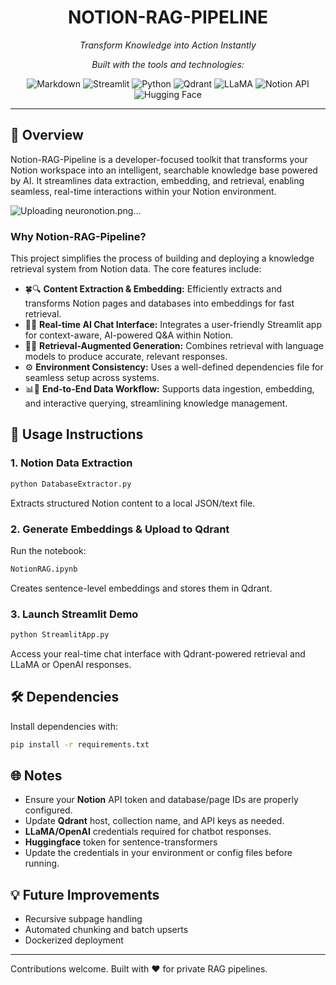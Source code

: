 <h1 align="center">NOTION-RAG-PIPELINE</h1>

<p align="center"><i>Transform Knowledge into Action Instantly</i></p>
<p align="center"><i>Built with the tools and technologies:</i></p>

<p align="center">
  <img src="https://img.shields.io/badge/Markdown-000000?logo=markdown&logoColor=white" alt="Markdown">
  <img src="https://img.shields.io/badge/Streamlit-FF4B4B?logo=streamlit&logoColor=white" alt="Streamlit">
  <img src="https://img.shields.io/badge/Python-3776AB?logo=python&logoColor=white" alt="Python">
  <img src="https://img.shields.io/badge/Qdrant-FF6F00?logo=data:image/svg+xml;base64,PHN2ZyB4bWxucz0naHR0cDovL3d3dy53My5vcmcvMjAwMC9zdmcnIHdpZHRoPScxNScgaGVpZ2h0PScxNScgdmlld0JveD0nMCAwIDMyIDMyJz48cGF0aCBkPSdNMCAxNiBDMCA3LjE2NiA3LjE2NiAwIDE2IDBDMjQuODM0IDAgMzIgNy4xNjYgMzIgMTYgQzMyIDI0LjgzNCAyNC44MzQgMzIgMTYgMzIgQzcuMTY2IDMyIDAgMjQuODM0IDAgMTYgeicgZmlsbD0nI2ZmZicvPjwvc3ZnPg==&logoColor=white" alt="Qdrant">
  <img src="https://img.shields.io/badge/LLaMA-FF0080?logo=llama&logoColor=white" alt="LLaMA">
  <img src="https://img.shields.io/badge/NotionAPI-000000?logo=notion&logoColor=white" alt="Notion API">
  <img src="https://img.shields.io/badge/HuggingFace-FEDC56?logo=huggingface&logoColor=black" alt="Hugging Face">
</p>

---
## 📖 Overview

Notion-RAG-Pipeline is a developer-focused toolkit that transforms your Notion workspace into an intelligent, searchable knowledge base powered by AI. It streamlines data extraction, embedding, and retrieval, enabling seamless, real-time interactions within your Notion environment.

![Uploading neuronotion.png…]()

### Why Notion-RAG-Pipeline?

This project simplifies the process of building and deploying a knowledge retrieval system from Notion data. The core features include:

- 🍀🔍 **Content Extraction & Embedding:** Efficiently extracts and transforms Notion pages and databases into embeddings for fast retrieval.
- 🚀🌐 **Real-time AI Chat Interface:** Integrates a user-friendly Streamlit app for context-aware, AI-powered Q&A within Notion.
- 🧠🤖 **Retrieval-Augmented Generation:** Combines retrieval with language models to produce accurate, relevant responses.
- ⚙️ **Environment Consistency:** Uses a well-defined dependencies file for seamless setup across systems.
- 📊📄 **End-to-End Data Workflow:** Supports data ingestion, embedding, and interactive querying, streamlining knowledge management.

## 🚀 Usage Instructions

### 1. Notion Data Extraction
```bash
python DatabaseExtractor.py
```
Extracts structured Notion content to a local JSON/text file.

### 2. Generate Embeddings & Upload to Qdrant
Run the notebook:
```bash
NotionRAG.ipynb
```
Creates sentence-level embeddings and stores them in Qdrant.

### 3. Launch Streamlit Demo
```bash
python StreamlitApp.py
```
Access your real-time chat interface with Qdrant-powered retrieval and LLaMA or OpenAI responses.

## 🛠 Dependencies

Install dependencies with:
```bash
pip install -r requirements.txt
```


## 🌐 Notes
- Ensure your **Notion** API token and database/page IDs are properly configured.
- Update **Qdrant** host, collection name, and API keys as needed.
- **LLaMA/OpenAI** credentials required for chatbot responses.
- **Huggingface** token for sentence-transformers
- Update the credentials in your environment or config files before running.

## 💡 Future Improvements
- Recursive subpage handling
- Automated chunking and batch upserts
- Dockerized deployment

---

Contributions welcome. Built with ❤️ for private RAG pipelines.
